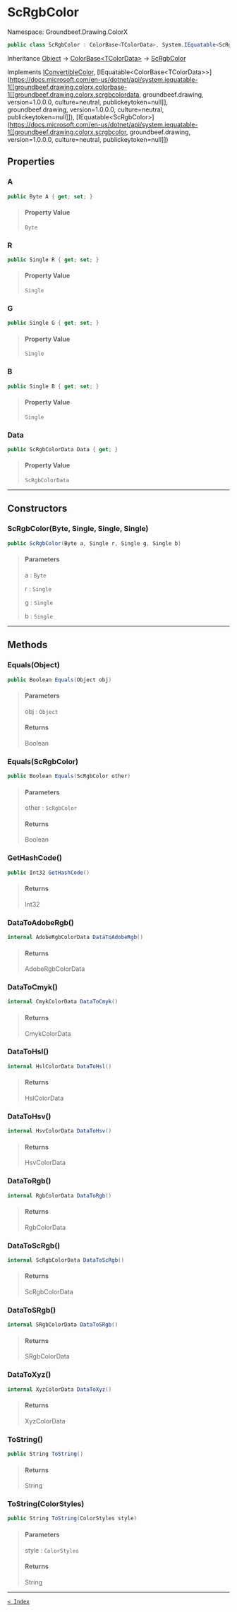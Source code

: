# ScRgbColor

Namespace: Groundbeef.Drawing.ColorX

```csharp
public class ScRgbColor : ColorBase<TColorData>, System.IEquatable<ScRgbColor>
```

Inheritance [Object](https://docs.microsoft.com/en-us/dotnet/api/system.object) → [ColorBase&lt;TColorData&gt;](ColorBase-1.md) → [ScRgbColor](ScRgbColor.md)

Implements [IConvertibleColor](IConvertibleColor.md), [IEquatable&lt;ColorBase&lt;TColorData&gt;&gt;](https://docs.microsoft.com/en-us/dotnet/api/system.iequatable-1[[groundbeef.drawing.colorx.colorbase-1[[groundbeef.drawing.colorx.scrgbcolordata, groundbeef.drawing, version=1.0.0.0, culture=neutral, publickeytoken=null]], groundbeef.drawing, version=1.0.0.0, culture=neutral, publickeytoken=null]]), [IEquatable&lt;ScRgbColor&gt;](https://docs.microsoft.com/en-us/dotnet/api/system.iequatable-1[[groundbeef.drawing.colorx.scrgbcolor, groundbeef.drawing, version=1.0.0.0, culture=neutral, publickeytoken=null]])

## Properties

### A

```csharp
public Byte A { get; set; }
```

> #### Property Value
> 
> `Byte`<br>
> 

### R

```csharp
public Single R { get; set; }
```

> #### Property Value
> 
> `Single`<br>
> 

### G

```csharp
public Single G { get; set; }
```

> #### Property Value
> 
> `Single`<br>
> 

### B

```csharp
public Single B { get; set; }
```

> #### Property Value
> 
> `Single`<br>
> 

### Data

```csharp
public ScRgbColorData Data { get; }
```

> #### Property Value
> 
> `ScRgbColorData`<br>
> 

---

## Constructors

### ScRgbColor(Byte, Single, Single, Single)

```csharp
public ScRgbColor(Byte a, Single r, Single g, Single b)
```

> #### Parameters
> 
> a : `Byte`<br>
> 
> r : `Single`<br>
> 
> g : `Single`<br>
> 
> b : `Single`<br>
> 

---

## Methods

### Equals(Object)

```csharp
public Boolean Equals(Object obj)
```

> #### Parameters
> 
> obj : `Object`<br>
> 
> #### Returns
> 
> Boolean<br>
> 

### Equals(ScRgbColor)

```csharp
public Boolean Equals(ScRgbColor other)
```

> #### Parameters
> 
> other : `ScRgbColor`<br>
> 
> #### Returns
> 
> Boolean<br>
> 

### GetHashCode()

```csharp
public Int32 GetHashCode()
```

> #### Returns
> 
> Int32<br>
> 

### DataToAdobeRgb()

```csharp
internal AdobeRgbColorData DataToAdobeRgb()
```

> #### Returns
> 
> AdobeRgbColorData<br>
> 

### DataToCmyk()

```csharp
internal CmykColorData DataToCmyk()
```

> #### Returns
> 
> CmykColorData<br>
> 

### DataToHsl()

```csharp
internal HslColorData DataToHsl()
```

> #### Returns
> 
> HslColorData<br>
> 

### DataToHsv()

```csharp
internal HsvColorData DataToHsv()
```

> #### Returns
> 
> HsvColorData<br>
> 

### DataToRgb()

```csharp
internal RgbColorData DataToRgb()
```

> #### Returns
> 
> RgbColorData<br>
> 

### DataToScRgb()

```csharp
internal ScRgbColorData DataToScRgb()
```

> #### Returns
> 
> ScRgbColorData<br>
> 

### DataToSRgb()

```csharp
internal SRgbColorData DataToSRgb()
```

> #### Returns
> 
> SRgbColorData<br>
> 

### DataToXyz()

```csharp
internal XyzColorData DataToXyz()
```

> #### Returns
> 
> XyzColorData<br>
> 

### ToString()

```csharp
public String ToString()
```

> #### Returns
> 
> String<br>
> 

### ToString(ColorStyles)

```csharp
public String ToString(ColorStyles style)
```

> #### Parameters
> 
> style : `ColorStyles`<br>
> 
> #### Returns
> 
> String<br>
> 

---

[`< Index`](..\..\index.md)
